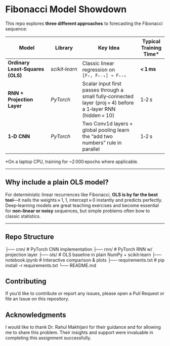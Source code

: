 # Fibonacci Model Showdown

This repo explores **three different approaches** to forecasting the Fibonacci sequence:

| Model | Library | Key Idea | Typical Training Time* |
|-------|---------|----------|-------------------------|
| **Ordinary Least‑Squares (OLS)** | *scikit‑learn* | Classic linear regression on `[Fₜ, Fₜ₋₁] → Fₜ₊₁` | **\< 1 ms** |
| **RNN + Projection Layer** | *PyTorch* | Scalar input first passes through a small fully‑connected layer (proj = 4) before a 1‑layer RNN (hidden = 10) | 1‑2 s |
| **1‑D CNN** | *PyTorch* | Two Conv1d layers + global pooling learn the “add two numbers” rule in parallel | 1‑2 s |

\*On a laptop CPU, training for ~2 000 epochs where applicable.

---

## Why include a plain OLS model?

For deterministic linear recurrences like Fibonacci, **OLS is by far the best tool**—it nails the weights ≈ 1, 1, intercept ≈ 0 instantly and predicts perfectly.  
Deep‑learning models are great teaching exercises and become essential for **non‑linear or noisy** sequences, but simple problems often bow to classic statistics.

---

## Repo Structure

├── cnn/ # PyTorch CNN implementation
├── rnn/ # PyTorch RNN w/ projection layer
├── ols/ # OLS baseline in plain NumPy + scikit‑learn
├── notebook.ipynb # Interactive comparison & plots
├── requirements.txt # pip install -r requirements.txt
└── README.md

## Contributing
If you’d like to contribute or report any issues, please open a Pull Request or file an Issue on this repository.
## Acknowledgments
I would like to thank Dr. Rahul Makhijani for their guidance and for allowing me to share this problem. Their insights and support were invaluable in completing this assignment successfully.
